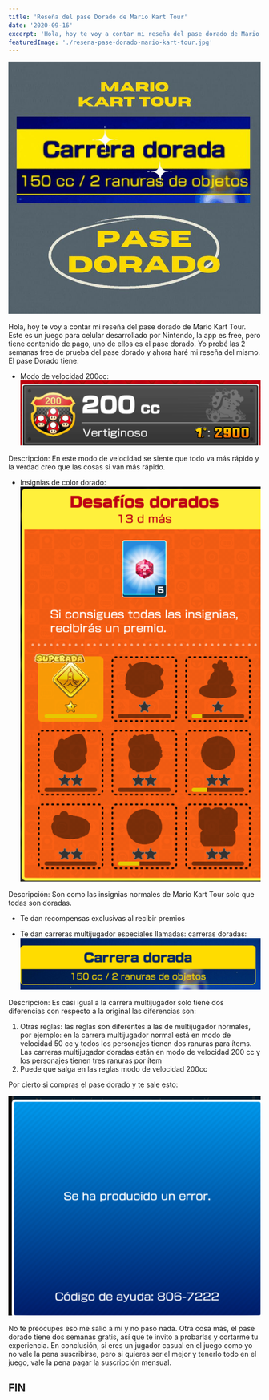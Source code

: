 ```yaml
---
title: 'Reseña del pase Dorado de Mario Kart Tour'
date: '2020-09-16'
excerpt: 'Hola, hoy te voy a contar mi reseña del pase dorado de Mario Kart Tour. Este es un juego para celular desarrollado por Nintendo, la  app es free, pero tiene contenido de pago, uno de ellos es el pase Dorado'
featuredImage: './resena-pase-dorado-mario-kart-tour.jpg'
---
```


![Reseña del pase Dorado de Mario Kart Tour](./resena-pase-dorado-mario-kart-tour.jpg)

Hola, hoy te voy a contar mi reseña del pase dorado de Mario Kart Tour. Este es un juego para celular desarrollado por Nintendo, la  app es free, pero tiene contenido de pago, uno de ellos es el pase dorado. Yo probé las 2 semanas free de prueba del pase dorado y ahora haré mi reseña del mismo. El pase Dorado tiene:

* Modo de velocidad 200cc:
![Modo de velocidadd 200cc](./modo-velocidad-200-cc.png)

 Descripción: En este modo de velocidad se siente que todo va más rápido y la verdad creo que las cosas si van más rápido.

* Insignias de color dorado:
![Insignias de color dorado](./insignias-doradas.png)

 Descripción: Son como las insignias normales de Mario Kart Tour solo que todas son doradas.

* Te dan recompensas exclusivas al recibir premios

* Te dan carreras multijugador especiales llamadas: carreras doradas:
![Carreras Doradas](./carrera-dorada.png)

Descripción: Es casi igual a la carrera multijugador solo tiene dos diferencias con respecto a la original las diferencias son:

1. Otras reglas: las reglas son diferentes a las de multijugador normales, por ejemplo: en la carrera multijugador normal está en modo de velocidad  50 cc y todos los personajes tienen dos ranuras para ítems.
Las carreras multijugador doradas están en modo de velocidad 200 cc y los personajes tienen tres ranuras por ítem 
2. Puede que salga en las reglas modo de velocidad 200cc

Por cierto si compras el pase dorado y te sale esto:

![Error que te puede salir](./error-que-te-puede-salir.png)

No te preocupes eso me salio a mi y no pasó nada. Otra cosa más, el pase dorado tiene dos semanas gratis, así que te invito a probarlas y cortarme tu experiencia.
En conclusión, si eres un jugador casual en el juego como yo no vale la pena suscribirse, pero si quieres ser el mejor y tenerlo todo en el juego, vale la pena pagar la suscripción mensual.

## FIN
